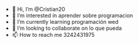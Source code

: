 - 👋 Hi, I’m @Cristian20 
- 👀 I’m interested in aprender sobre programacion
- 🌱 I’m currently learning programación wed
- 💞️ I’m looking to collaborate on lo que pueda 
- 📫 How to reach me 3242431975

<!---
Cristian20y/Cristian20y is a ✨ special ✨ repository because its `README.md` (this file) appears on your GitHub profile.
You can click the Preview link to take a look at your changes.
--->

